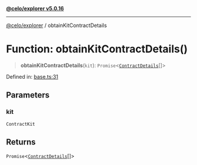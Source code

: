 [**@celo/explorer v5.0.16**](../README.md)

***

[@celo/explorer](../README.md) / obtainKitContractDetails

# Function: obtainKitContractDetails()

> **obtainKitContractDetails**(`kit`): `Promise`\<[`ContractDetails`](../interfaces/ContractDetails.md)[]\>

Defined in: [base.ts:31](https://github.com/celo-org/developer-tooling/blob/master/packages/sdk/explorer/src/base.ts#L31)

## Parameters

### kit

`ContractKit`

## Returns

`Promise`\<[`ContractDetails`](../interfaces/ContractDetails.md)[]\>

